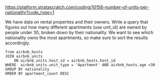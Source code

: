 https://platform.stratascratch.com/coding/10156-number-of-units-per-nationality?code_type=1

We have data on rental properties and their owners. Write a query that figures out how many different apartments (use unit_id) are owned by people under 30, broken down by their nationality. We want to see which nationality owns the most apartments, so make sure to sort the results accordingly.
```select nationality, COUNT(distinct unit_id) as apartment_count 
from airbnb_hosts
JOIN airbnb_units
    ON airbnb_units.host_id = airbnb_hosts.host_id 
WHERE  airbnb_units.unit_type = 'Apartment' AND airbnb_hosts.age <30
GROUP BY nationality
ORDER BY apartment_count DESC
```